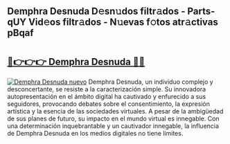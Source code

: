 ## Demphra Desnuda D𝚎sn𝚞dos filtr𝚊dos - Parts-qUY Vid𝚎os filtr𝚊dos - N𝚞evas f𝚘tos atr𝚊ctivas pBqaf

# <h2><a href="http://mb2x0u.tromn.icu/?c=Demphra+Desnuda">🔗👉👉👉 Demphra Desnuda 🔗🔗</a></h2>

[![Demphra Desnuda nuevo](https://i.imgur.com/pEAQMta.gif)](http://mb2x0u.tromn.icu/?c=Demphra+Desnuda)
Demphra Desnuda, un individuo complejo y desconcertante, se resiste a la caracterización simple. Su innovadora autopresentación en el ámbito digital ha cautivado y enfurecido a sus seguidores, provocando debates sobre el consentimiento, la expresión artística y la esencia de las sociedades virtuales. A pesar de la ambigüedad de sus planes de futuro, su impacto en el mundo virtual es innegable. Con una determinación inquebrantable y un cautivador innegable, la influencia de Demphra Desnuda en los medios digitales no tiene límites.
